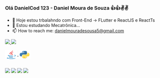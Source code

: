 ### Olá DanielCod 123 - Daniel Moura de Souza 👍👍✌✌

- 🔭 Hoje estou trbalahndo com Front-End -> FLutter e ReactJS e ReactTs
- 🌱 Estou estudando Mecatrônica... 
- 📫 How to reach me: danielmouradesousa5@gmail.com

 <div>
  <a href="https://github.com/dandanCod123">
  <img height="180em" src="https://github-readme-stats.vercel.app/api?username=dandanCod123&show_icons=true&theme=prussian&include_all_commits=true&count_private=true"/>
  <img height="180em" src="https://github-readme-stats.vercel.app/api/top-langs/?username=dandanCod123&layout=compact&langs_count=7&theme=prussian"/>
</div>
  
<div style="display: inline_block"><br>
 
   
   <img align="center" alt="Dan-Java" height="30" width="40" src="https://raw.githubusercontent.com/devicons/devicon/master/icons/java/java-original.svg">
  <img align="center" alt="Dan-Python" height="30" width="40" src="https://raw.githubusercontent.com/devicons/devicon/master/icons/python/python-original.svg">  

</div>  
  
  ##
  
  <div> 
  
  <a href="https://www.instagram.com/dan_moura12/?hl=pt-br" target="_blank"><img src="https://img.shields.io/badge/-Instagram-%23E4405F?style=for-the-badge&logo=instagram&logoColor=white" target="_blank"></a>
 <a href="https://discord.gg/pDbY76q8Qf" target="_blank"><img src="https://img.shields.io/badge/Discord-7289DA?style=for-the-badge&logo=discord&logoColor=white" target="_blank"></a> 
  <a href = "mailto:danielmouradeousa5@gmail.com"><img src="https://img.shields.io/badge/-Gmail-%23333?style=for-the-badge&logo=gmail&logoColor=white" target="_blank"></a>
  <a href="https://www.linkedin.com/in/daniel-moura-de-sousa-958586205/" target="_blank"><img src="https://img.shields.io/badge/-LinkedIn-%230077B5?style=for-the-badge&logo=linkedin&logoColor=white" target="_blank"></a> 
    
  </div>
  


